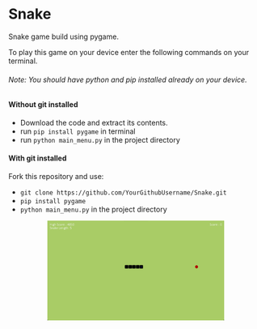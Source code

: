 # Snake

Snake game build using pygame.

To play this game on your device enter the following commands on your terminal. <br>
###### <i> Note: You should have python and pip installed already on your device. </i>

#### Without git installed
- Download the code and extract its contents.
- run `pip install pygame` in terminal
- run `python main_menu.py` in the project directory

#### With git installed
Fork this repository and use:
- `git clone https://github.com/YourGithubUsername/Snake.git`
- `pip install pygame`
- `python main_menu.py` in the project directory

<p align="center">
  <img src="README images/image.png" width="350" title="hover text">
</p>
